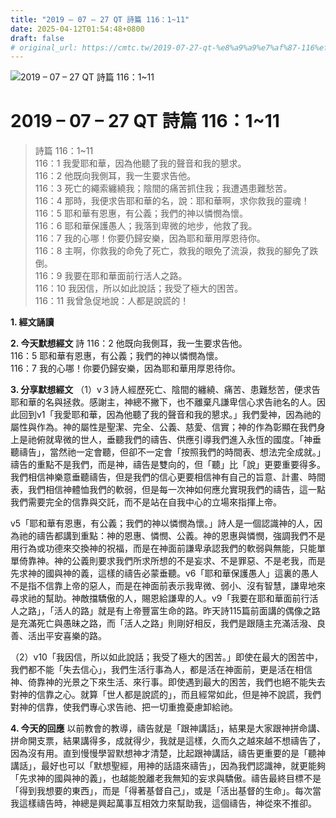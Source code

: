 ```yaml
---
title: "2019 – 07 – 27 QT 詩篇 116：1~11"
date: 2025-04-12T01:54:48+0800
draft: false
# original_url: https://cmtc.tw/2019-07-27-qt-%e8%a9%a9%e7%af%87-116%ef%bc%9a111
---
```


![2019 – 07 – 27 QT 詩篇 116：1\~11](/images/qt.jpg   "2019 – 07 – 27 QT 詩篇 116：1\~11")

# 2019 – 07 – 27 QT 詩篇 116：1\~11

> 詩篇 116：1\~11  
> 116：1 我愛耶和華，因為他聽了我的聲音和我的懇求。  
> 116：2 他既向我側耳，我一生要求告他。  
> 116：3 死亡的繩索纏繞我；陰間的痛苦抓住我；我遭遇患難愁苦。  
> 116：4 那時，我便求告耶和華的名，說：耶和華啊，求你救我的靈魂！  
> 116：5 耶和華有恩惠，有公義；我們的神以憐憫為懷。  
> 116：6 耶和華保護愚人；我落到卑微的地步，他救了我。  
> 116：7 我的心哪！你要仍歸安樂，因為耶和華用厚恩待你。  
> 116：8 主啊，你救我的命免了死亡，救我的眼免了流淚，救我的腳免了跌倒。  
> 116：9 我要在耶和華面前行活人之路。  
> 116：10 我因信，所以如此說話；我受了極大的困苦。  
> 116：11 我曾急促地說：人都是說謊的！

**1. 經文誦讀**

**2.  今天默想經文**
詩 116：2 他既向我側耳，我一生要求告他。  
116：5 耶和華有恩惠，有公義；我們的神以憐憫為懷。  
116：7 我的心哪！你要仍歸安樂，因為耶和華用厚恩待你。

**3. 分享默想經文**
（1）v３詩人經歷死亡、陰間的纏繞、痛苦、患難愁苦，便求告耶和華的名與拯救。感謝主，神總不撇下，也不離棄凡謙卑信心求告祂名的人。因此回到v1「我愛耶和華，因為他聽了我的聲音和我的懇求。」我們愛神，因為祂的屬性與作為。神的屬性是聖潔、完全、公義、慈愛、信實；神的作為彰顯在我們身上是祂俯就卑微的世人，垂聽我們的禱告、供應引導我們進入永恆的國度。「神垂聽禱告」，當然祂一定會聽，但卻不一定會「按照我們的時間表、想法完全成就。」禱告的重點不是我們，而是神，禱告是雙向的，但「聽」比「說」更要重要得多。我們相信神樂意垂聽禱告，但是我們的信心更要相信神有自己的旨意、計畫、時間表，我們相信神體恤我們的軟弱，但是每一次神如何應允實現我們的禱告，這一點我們需要完全的信靠與交託，而不是站在自我中心的立場來指揮上帝。

v5「耶和華有恩惠，有公義；我們的神以憐憫為懷。」詩人是一個認識神的人，因為祂的禱告都講到重點：神的恩惠、憐憫、公義。神的恩惠與憐憫，強調我們不是用行為或功德來交換神的祝福，而是在神面前謙卑承認我們的軟弱與無能，只能單單倚靠神。神的公義則要求我們所求所想的不是妄求、不是罪惡、不是老我，而是先求神的國與神的義，這樣的禱告必蒙垂聽。v6「耶和華保護愚人」這裏的愚人不是指不信靠上帝的惡人，而是在神面前表示我卑微、弱小、沒有智慧，謙卑地來尋求祂的幫助。神敵擋驕傲的人，賜恩給謙卑的人。v9「我要在耶和華面前行活人之路」，「活人的路」就是有上帝豐富生命的路。昨天詩115篇前面講的偶像之路是充滿死亡與愚昧之路，而「活人之路」則剛好相反，我們是跟隨主充滿活潑、良善、活出平安喜樂的路。

（2）v10「我因信，所以如此說話；我受了極大的困苦。」即使在最大的困苦中，我們都不能「失去信心」，我們生活行事為人，都是活在神面前，更是活在相信神、倚靠神的光景之下來生活、來行事。即使遇到最大的困苦，我們也絕不能失去對神的信靠之心。就算「世人都是說謊的」，而且經常如此，但是神不說謊，我們對神的信靠，使我們專心求告祂、把一切重擔憂慮卸給祂。

**4. 今天的回應**
以前教會的教導，禱告就是「跟神講話」，結果是大家跟神拼命講、拼命開支票，結果講得多，成就得少，我就是這樣，久而久之越來越不想禱告了，因為沒有用。直到慢慢學習默想神才清楚，比起跟神講話，禱告更重要的是「聽神講話」，最好也可以「默想聖經，用神的話語來禱告」，因為我們認識神，就更能夠「先求神的國與神的義」，也越能脫離老我無知的妄求與驕傲。禱告最終目標不是「得到我想要的東西」，而是「得著基督自己」，或是「活出基督的生命」。每次當我這樣禱告時，神總是興起萬事互相效力來幫助我，這個禱告，神從來不推卻。
